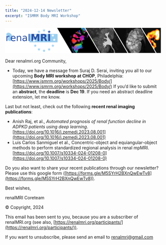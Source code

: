```yaml
---
title: "2024-12-14 Newsletter"
excerpt: "ISMRM Body MRI Workshop"
---
```


![image-center](/assets/images/newsletter_renalMRI.png)

Dear renalmri.org Community,

- Today, we have a message from Suraj D. Serai, inviting you all to our upcoming **Body MRI workshop at CHOP**, Philadelphia:
[https://www.ismrm.org/workshops/2025/Body/](https://www.ismrm.org/workshops/2025/Body/)
If you’d like to submit an **abstract**, the **deadline** is **Dec 19**.
If you need an abstract deadline extension, let me know.

Last but not least, check out the following **recent renal imaging publications**:

- Anish Raj, et al., *Automated prognosis of renal function decline in ADPKD patients using deep learning*. [https://doi.org/10.1016/j.zemedi.2023.08.001](https://doi.org/10.1016/j.zemedi.2023.08.001)
- Luis Carlos Sanmiguel et al., Concentric-object and equiangular-object methods to perform standardized regional analysis in renal mpMRI. [https://doi.org/10.1007/s10334-024-01208-0](https://doi.org/10.1007/s10334-024-01208-0)

Do you also want to share your recent publications through our newsletter? Please use this google form ([https://forms.gle/M5SYrH2BXnQwEwTv8](https://forms.gle/M5SYrH2BXnQwEwTv8)).



Best wishes, 

renalMRI Coreteam

© Copyright, 2024

This email has been sent to you, because you are a subscriber of renalMRI.org (see also, [https://renalmri.org/participants/](https://renalmri.org/participants/)).

If you want to unsubscribe, please send an email to renalmri@gmail.com
